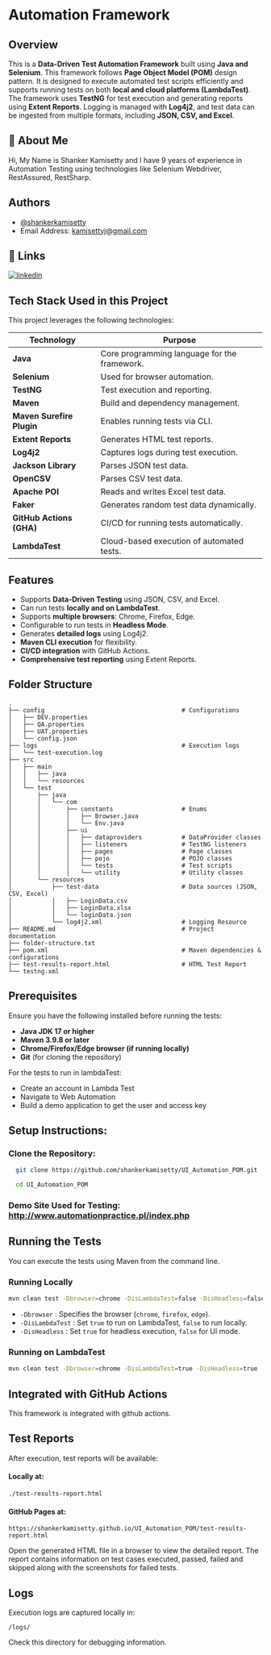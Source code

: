 # Automation Framework

## Overview

This is a **Data-Driven Test Automation Framework** built using **Java and Selenium**. This framework follows **Page
Object Model (POM)** design pattern. It is designed to execute automated test scripts efficiently and supports running
tests on both **local and cloud platforms (LambdaTest)**. The framework uses **TestNG** for test execution and
generating reports using **Extent Reports**. Logging is managed with **Log4j2**, and test data can be ingested from
multiple formats, including **JSON, CSV, and Excel**.

## 🚀 About Me

Hi, My Name is Shanker Kamisetty and I have 9 years of experience in Automation Testing using technologies like Selenium
Webdriver, RestAssured, RestSharp.

## Authors

- [@shankerkamisetty](https://github.com/shankerkamisetty)
- Email Address: kamisettyj@gmail.com

## 🔗 Links

[![linkedin](https://img.shields.io/badge/linkedin-0A66C2?style=for-the-badge&logo=linkedin&logoColor=white)](https://www.linkedin.com/in/shanker-kamisetty/)

## Tech Stack Used in this Project

This project leverages the following technologies:

| Technology                | Purpose                                      |
|---------------------------|----------------------------------------------|
| **Java**                  | Core programming language for the framework. |
| **Selenium**              | Used for browser automation.                 |
| **TestNG**                | Test execution and reporting.                |
| **Maven**                 | Build and dependency management.             |
| **Maven Surefire Plugin** | Enables running tests via CLI.               |
| **Extent Reports**        | Generates HTML test reports.                 |
| **Log4j2**                | Captures logs during test execution.         |
| **Jackson Library**       | Parses JSON test data.                       |
| **OpenCSV**               | Parses CSV test data.                        |
| **Apache POI**            | Reads and writes Excel test data.            |
| **Faker**                 | Generates random test data dynamically.      |
| **GitHub Actions (GHA)**  | CI/CD for running tests automatically.       |
| **LambdaTest**            | Cloud-based execution of automated tests.    |

## Features

- Supports **Data-Driven Testing** using JSON, CSV, and Excel.
- Can run tests **locally and on LambdaTest**.
- Supports **multiple browsers**: Chrome, Firefox, Edge.
- Configurable to run tests in **Headless Mode**.
- Generates **detailed logs** using Log4j2.
- **Maven CLI execution** for flexibility.
- **CI/CD integration** with GitHub Actions.
- **Comprehensive test reporting** using Extent Reports.

## Folder Structure

```
.
├── config                                      # Configurations
│   ├── DEV.properties
│   ├── QA.properties
│   ├── UAT.properties
│   └── config.json
├── logs                                        # Execution logs
│   └── test-execution.log
├── src
│   ├── main
│   │   ├── java
│   │   └── resources
│   └── test
│       ├── java
│       │   └── com
│       │       ├── constants                   # Enums
│       │       │   ├── Browser.java
│       │       │   └── Env.java
│       │       ├── ui
│       │       │   ├── dataproviders           # DataProvider classes
│       │       │   ├── listeners               # TestNG listeners
│       │       │   ├── pages                   # Page classes
│       │       │   ├── pojo                    # POJO classes
│       │       │   └── tests                   # Test scripts 
│       │       │   └── utility                 # Utility classes 
│       └── resources
│           ├── test-data                       # Data sources (JSON, CSV, Excel)
│           │   ├── LoginData.csv
│           │   ├── LoginData.xlsx
│           │   └── loginData.json
│           └── log4j2.xml                      # Logging Resource
├── README.md                                   # Project documentation
├── folder-structure.txt
├── pom.xml                                     # Maven dependencies & configurations
├── test-results-report.html                    # HTML Test Report
└── testng.xml                          
```

## Prerequisites

Ensure you have the following installed before running the tests:

- **Java JDK 17 or higher**
- **Maven 3.9.8 or later**
- **Chrome/Firefox/Edge browser (if running locally)**
- **Git** (for cloning the repository)

For the tests to run in lambdaTest:

- Create an account in Lambda Test
- Navigate to Web Automation
- Build a demo application to get the user and access key

## Setup Instructions:

### Clone the Repository:

```sh
  git clone https://github.com/shankerkamisetty/UI_Automation_POM.git

  cd UI_Automation_POM
```

### Demo Site Used for Testing: http://www.automationpractice.pl/index.php

## Running the Tests

You can execute the tests using Maven from the command line.

### Running Locally

```sh
mvn clean test -Dbrowser=chrome -DisLambdaTest=false -DisHeadless=false
```

- `-Dbrowser` : Specifies the browser (`chrome`, `firefox`, `edge`).
- `-DisLambdaTest` : Set `true` to run on LambdaTest, `false` to run locally.
- `-DisHeadless` : Set `true` for headless execution, `false` for UI mode.

### Running on LambdaTest

```sh
mvn clean test -Dbrowser=chrome -DisLambdaTest=true -DisHeadless=true
```

## Integrated with GitHub Actions

This framework is integrated with github actions.

## Test Reports

After execution, test reports will be available:

#### Locally at:

```
./test-results-report.html
```

#### GitHub Pages at:

```
https://shankerkamisetty.github.io/UI_Automation_POM/test-results-report.html
```

Open the generated HTML file in a browser to view the detailed report. The report contains information on test cases
executed, passed, failed and skipped along with the screenshots for failed tests.

## Logs

Execution logs are captured locally in:

```
/logs/
```

Check this directory for debugging information.